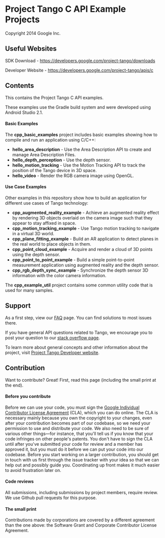 Project Tango C API Example Projects
===========================================
Copyright 2014 Google Inc.

Useful Websites
---------------
SDK Download - https://developers.google.com/project-tango/downloads

Developer Website - https://developers.google.com/project-tango/apis/c

Contents
--------

This contains the Project Tango C API examples.

These examples use the Gradle build system and were developed using
Android Studio 2.1.

#### Basic Examples

The **cpp_basic_examples** project includes basic examples showing how
to compile and run an application using C/C++:

 * **hello_area_description** - Use the Area Description
   API to create and manage Area Description Files.
 * **hello_depth_perception** - Use the depth sensor.
 * **hello_motion_tracking** - Use the Motion Tracking API
   to track the position of the Tango device in 3D space.
 * **hello_video** - Render the RGB camera image using OpenGL.

#### Use Case Examples

Other examples in this repository show how to build an application for
different use cases of Tango technology:

 * **cpp_augmented_reality_example** - Achieve an augmented
   reality effect by rendering 3D objects overlaid on the camera image
   such that they appear to stay affixed in space.
 * **cpp_motion_tracking_example** - Use Tango motion
   tracking to navigate in a virtual 3D world.
 * **cpp_plane_fitting_example** - Build an AR application
   to detect planes in the real world to place objects in them.
 * **cpp_point_cloud_example** - Acquire and render a cloud
   of 3D points using the depth sensor.
 * **cpp_point_to_point_example** - Build a simple point-to-point
   measurement application using augmented reality and the depth
   sensor.
 * **cpp_rgb_depth_sync_example** - Synchronize the depth
   sensor 3D information with the color camera information.

The **cpp_example_util** project contains some common utility code that
is used for many samples.

Support
-------
As a first step, view our [FAQ](http://stackoverflow.com/questions/tagged/google-project-tango?sort=faq&amp;pagesize=50)
page. You can find solutions to most issues there.

If you have general API questions related to Tango, we encourage you to
post your question to our [stack overflow
page](http://stackoverflow.com/questions/tagged/google-project-tango).

To learn more about general concepts and other information about the
project, visit [Project Tango Developer website](https://developers.google.com/project-tango/).

Contribution
------------
Want to contribute? Great! First, read this page (including the small
print at the end).

#### Before you contribute
Before we can use your code, you must sign the
[Google Individual Contributor License
Agreement](https://developers.google.com/open-source/cla/individual?csw=1)
(CLA), which you can do online. The CLA is necessary mainly because you
own the
copyright to your changes, even after your contribution becomes part of
our
codebase, so we need your permission to use and distribute your code. We
also
need to be sure of various other things—for instance, that you'll tell us
if you
know that your code infringes on other people's patents. You don't have
to sign
the CLA until after you've submitted your code for review and a member
has
approved it, but you must do it before we can put your code into our
codebase.
Before you start working on a larger contribution, you should get in
touch with
us first through the issue tracker with your idea so that we can help
out and
possibly guide you. Coordinating up front makes it much easier to avoid
frustration later on.

#### Code reviews
All submissions, including submissions by project members, require
review. We
use Github pull requests for this purpose.

#### The small print
Contributions made by corporations are covered by a different agreement
than
the one above: the Software Grant and Corporate Contributor License
Agreement.
